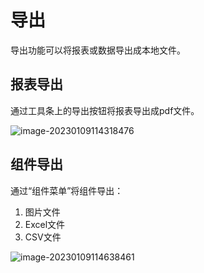 # 导出

导出功能可以将报表或数据导出成本地文件。

## 报表导出

通过工具条上的导出按钮将报表导出成pdf文件。

![image-20230109114318476](导出.assets/image-20230109114318476.png)

## 组件导出

通过“组件菜单”将组件导出：

1. 图片文件
2. Excel文件
3. CSV文件

![image-20230109114638461](导出.assets/image-20230109114638461.png)